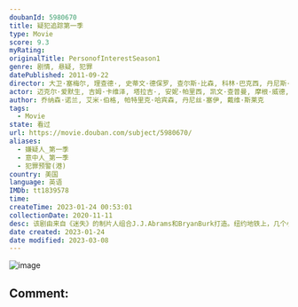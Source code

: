 ```yaml
---
doubanId: 5980670
title: 疑犯追踪第一季
type: Movie
score: 9.3
myRating: 
originalTitle: PersonofInterestSeason1
genre: 剧情, 悬疑, 犯罪
datePublished: 2011-09-22
director: 大卫·塞梅尔, 理查德·, 史蒂文·德保罗, 查尔斯·比森, 科林·巴克西, 丹尼斯·史密斯, 弗雷德·托耶, 米兰·赫伊洛夫, 阿莱克斯·扎克雷泽夫斯基, 杰弗里·, 斯蒂芬·威廉姆斯, 布拉德·安德森, 克里斯·费舍, 大卫·凡·安肯, 杰夫·, 拉里·滕, 斯蒂芬·塞梅尔, 凯文·布瑞
actor: 迈克尔·爱默生, 吉姆·卡维泽, 塔拉吉·, 安妮·帕里西, 凯文·查普曼, 摩根·威德, 艾米·哈格里夫斯, 斯基普·萨德思, 何塞·祖尼加, 迈克尔·阿伦诺夫, 乔恩·迈克尔·希尔, 维克多·斯勒扎克, 舍曼·霍华德, 亚斯特罗, 布雷南·布朗, 詹姆斯·卡佩内罗, 马利克·约巴, 达米安·杨, 迈克尔·墨菲, 莫伦·塞巴斯蒂安, 埃德·莫兰, 布莱恩·阿维尔斯, 安东尼·阿吉吉, 贾森·曼努尔·奥拉扎巴尔, 马特·麦高瑞, 克里斯托弗·杜汉, 肯特·布劳德赫斯特, 乔纳森·菲尔德, 奥布雷·多勒尔, 奥斯汀·潘德尔顿, 拉里·派恩, 杰克·格沃尔特尼, 梅罗妮·迪亚兹, 迈克·沃特福德, 塔克·米利甘, 寇蒂斯·库克, undefined, 维克多·克鲁兹, 艾瑞克·拉芬, 亚历克斯·克兰默, 维托·达布罗西奥, 弗兰克·迪尔, 凯莉·巴雷特, 科特·史密斯, 海伦·考克斯, 达里恩·希利斯, 莱拉·罗宾斯, 雷格·, 罗伊·, 杰雷米·戴维森, 特里·施珀特, 劳伦斯·梅森, 约翰·鲁, 莱尼·维尼托, 艾德·塞特拉基安, 马克·莫蒂尼, 乔·马鲁佐, 阿瑟·, 朱迪思·爱薇, 罗伊·哈特拉姆, 史蒂文·韦斯, 丹·茨斯基, 弗雷德·艾伯盖特, 杰森·寇勒图尔斯, 韦恩·杜瓦尔, 阿隆·拉扎尔, 安东尼·德·桑多, 杰伊·桑德斯, 雅各布·皮特斯, 劳拉·格劳蒂尼, 托尼·戴劳, 保罗·舒尔茨, 凯特·霍吉, 马克·门查卡, 斯科特·布莱斯, 巴威石·帕特尔, 斯科特·科恩, 奥斯汀·拉尔西, 迪尔德丽·奥康奈尔, 约翰·斯库蒂, 吉米·帕伦博, 卡尔·肯泽尔, 埃里克·贝尔根, 文森特·库拉托拉, 莉亚·道迪, 奥默·巴尼亚, 拉法埃尔·萨尔迪纳, 克里斯托弗·邓汉, 塞斯·吉列姆, 瑞斯·考罗, 莎拉·温特, 布伦特·拉达, 罗宾·泰勒, 阿兰·戴尔, 大卫·福尔, 摩根·斯佩克特, 乔诺·罗伯茨, 伊丽莎白·玛维尔, 埃普利·, 莉莉·米罗基尼克, 巴勃罗·施瑞博尔, 迈克尔·德雷亚, 萨米拉·威利, 恩里克·克兰东尼, 阿雅·娜奥米·金, 瓦伦蒂娜·德·安吉丽斯, 大卫道森, 弗吉尼亚·库尔, 梅瑞狄斯·帕特森, undefined, 比尔·坦拉蒂, 兰达尔纽森姆, 大卫·札亚斯, 查理·普拉默, 塞勒妮丝·雷瓦, 马克·马戈利斯, 娜塔莉·齐尔, 伊丽莎白·马苏茨, 罗伯特·约翰·伯克, 布莱特·卡伦, 艾米·阿克, 布里吉特·瑞根, 迈克尔·斯塔尔, 琳达·卡德里尼, 佩姬, 迈克尔·瑟沃瑞斯, 亚当·罗森博格, 马特·劳里亚, 苏珊·米斯纳尔, 达格玛拉·多敏齐克, 约翰·马加罗, 卡丽·普雷斯顿, 迈克尔·凯利, 比尔·赫克, 安维尔·乔卡亚, 托西克欧尼扎瓦, 肖姆斯·戴维, 帕维尔·萨拉耶达, 扎布丽娜·格瓦拉, 大卫·科斯塔贝尔, 豪尔赫·科尔多瓦, 约翰·菲奥里, 克丽丝滕·布什, 曼尼·佩雷斯, 雷·卢卡斯, 塞巴斯蒂安·阿塞勒斯, 阿什·克里斯蒂安, 麦克·休斯顿, 史蒂文·博耶, 奥莱克·克鲁帕, 迈克·麦格隆, 丹·哈达亚, 杰夫·温科特, 亚当·勒费弗, 布莱恩·莫瑞, 马特·索维托, 蒂姆·金尼, 鲁本·桑地亚哥, 维森特·拉雷斯卡, 杰梅因·克劳福德, 布莱恩·达西·詹姆斯, 威廉姆·赛德勒, 克里斯·乔克, 詹姆斯·汉隆, 阿尔·卡尔德隆, 吕维尔·亚历山大, 兰德尔·杜克·金, 所罗门·什夫, 安东尼·曼加诺, 安德鲁·斯图尔特, 阿尔弗雷多·纳西索, 基斯·诺布斯, 克里斯托弗·乔恩·贡博什, 约翰·希尔内尔, 迈克尔·麦迪罗斯, 阿尔·萨皮恩扎, 丹尼·马斯特罗吉奥尔吉奥, 莫莉·皮瑞斯, 里特奇·科斯特, 格雷戈里·雷, 杰伊·赫农
author: 乔纳森·诺兰, 艾米·伯格, 帕特里克·哈宾森, 丹尼丝·塞伊, 戴维·斯莱克
tags:
  - Movie
state: 看过
url: https://movie.douban.com/subject/5980670/
aliases:
  - 嫌疑人_第一季
  - 意中人_第一季
  - 犯罪预警(港)
country: 美国
language: 英语
IMDb: tt1839578
time: 
createTime: 2023-01-24 00:53:01
collectionDate: 2020-11-11
desc: 该剧由来自《迷失》的制片人组合J.J.Abrams和BryanBurk打造。纽约地铁上，几个小混混无端挑衅一个衣着褴褛的流浪汉，却不想被他狠狠收拾了一顿，众人全部被带回警局。警官卡特（塔拉吉·P...
date created: 2023-01-24
date modified: 2023-03-08
---
```


![image](p1285044771.jpg)

Comment:
---
